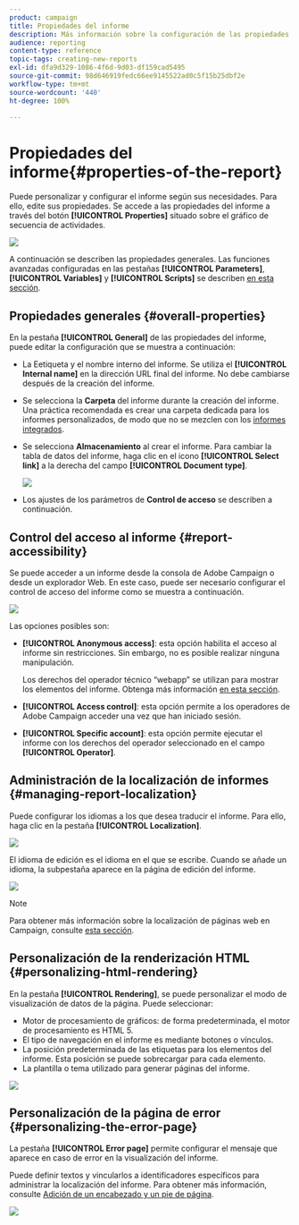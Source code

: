 ```yaml
---
product: campaign
title: Propiedades del informe
description: Más información sobre la configuración de las propiedades del informe
audience: reporting
content-type: reference
topic-tags: creating-new-reports
exl-id: dfa9d329-1086-4f6d-9d03-df159cad5495
source-git-commit: 98d646919fedc66ee9145522ad0c5f15b25dbf2e
workflow-type: tm+mt
source-wordcount: '440'
ht-degree: 100%

---
```


# Propiedades del informe{#properties-of-the-report}

Puede personalizar y configurar el informe según sus necesidades. Para ello, edite sus propiedades. Se accede a las propiedades del informe a través del botón **[!UICONTROL Properties]** situado sobre el gráfico de secuencia de actividades.

![](assets/s_ncs_advuser_report_properties_01.png)

A continuación se describen las propiedades generales. Las funciones avanzadas configuradas en las pestañas **[!UICONTROL Parameters]**, **[!UICONTROL Variables]** y **[!UICONTROL Scripts]** se describen [en esta sección](../../reporting/using/advanced-functionalities.md).

## Propiedades generales {#overall-properties}

En la pestaña **[!UICONTROL General]** de las propiedades del informe, puede editar la configuración que se muestra a continuación:

* La Eetiqueta y el nombre interno del informe. Se utiliza el **[!UICONTROL Internal name]** en la dirección URL final del informe. No debe cambiarse después de la creación del informe.

* Se selecciona la **Carpeta** del informe durante la creación del informe. Una práctica recomendada es crear una carpeta dedicada para los informes personalizados, de modo que no se mezclen con los [informes integrados](../../reporting/using/about-campaign-built-in-reports.md).

* Se selecciona **Almacenamiento** al crear el informe. Para cambiar la tabla de datos del informe, haga clic en el icono **[!UICONTROL Select link]** a la derecha del campo **[!UICONTROL Document type]**.

   ![](assets/s_ncs_advuser_report_properties_02.png)

* Los ajustes de los parámetros de **Control de acceso** se describen a continuación.

## Control del acceso al informe {#report-accessibility}

Se puede acceder a un informe desde la consola de Adobe Campaign o desde un explorador Web. En este caso, puede ser necesario configurar el control de acceso del informe como se muestra a continuación.

![](assets/s_ncs_advuser_report_properties_02b.png)

Las opciones posibles son:

* **[!UICONTROL Anonymous access]**: esta opción habilita el acceso al informe sin restricciones. Sin embargo, no es posible realizar ninguna manipulación.

   Los derechos del operador técnico “webapp” se utilizan para mostrar los elementos del informe. Obtenga más información [en esta sección](../../platform/using/access-management-operators.md).

* **[!UICONTROL Access control]**: esta opción permite a los operadores de Adobe Campaign acceder una vez que han iniciado sesión.
* **[!UICONTROL Specific account]**: esta opción permite ejecutar el informe con los derechos del operador seleccionado en el campo **[!UICONTROL Operator]**.

## Administración de la localización de informes {#managing-report-localization}

Puede configurar los idiomas a los que desea traducir el informe. Para ello, haga clic en la pestaña **[!UICONTROL Localization]**.

![](assets/s_ncs_advuser_report_properties_06.png)

El idioma de edición es el idioma en el que se escribe. Cuando se añade un idioma, la subpestaña aparece en la página de edición del informe.

![](assets/s_ncs_advuser_report_properties_05a.png)

>[!NOTE]
>
>Para obtener más información sobre la localización de páginas web en Campaign, consulte [esta sección](../../web/using/translating-a-web-form.md).

## Personalización de la renderización HTML {#personalizing-html-rendering}

En la pestaña **[!UICONTROL Rendering]**, se puede personalizar el modo de visualización de datos de la página. Puede seleccionar:

* Motor de procesamiento de gráficos: de forma predeterminada, el motor de procesamiento es HTML 5.
* El tipo de navegación en el informe es mediante botones o vínculos.
* La posición predeterminada de las etiquetas para los elementos del informe. Esta posición se puede sobrecargar para cada elemento.
* La plantilla o tema utilizado para generar páginas del informe.

![](assets/s_ncs_advuser_report_properties_08.png)

## Personalización de la página de error {#personalizing-the-error-page}

La pestaña **[!UICONTROL Error page]** permite configurar el mensaje que aparece en caso de error en la visualización del informe.

Puede definir textos y vincularlos a identificadores específicos para administrar la localización del informe. Para obtener más información, consulte [Adición de un encabezado y un pie de página](../../reporting/using/element-layout.md#adding-a-header-and-a-footer).

![](assets/s_ncs_advuser_report_properties_11.png)
